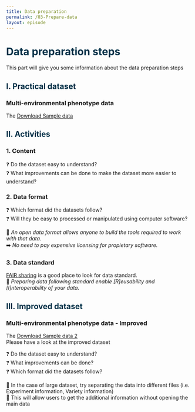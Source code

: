 ```yaml
---
title: Data preparation
permalink: /03-Prepare-data
layout: episode
---
```

#  <span style="color:#023047"> Data preparation steps </span>

This part will give you some information about the data preparation steps

## <span style="color:#023047"> **I. Practical dataset** </span>

### Multi-environmental phenotype data  

The <a href="files/My_Trial_data_2017to2019.xlsx"> Download Sample data</a>  

## <span style="color:#023047"> **II. Activities** </span>

### 1. Content

:question: Do the dataset easy to understand?  
:question: What improvements can be done to make the dataset more easier to understand?

### 2. Data format

:question: Which format did the datasets follow?  
:question: Will they be easy to processed or manipulated using computer software?

:bookmark_tabs: *An open data format allows anyone to build the tools required to work with that data.*  
:arrow_right: *No need to pay expensive licensing for propietary software.*  

### 3. Data standard

[FAIR sharing](https://fairsharing.org/) is a good place to look for data standard.  
:bookmark_tabs: *Preparing data following standard enable [R]eusability and [I]nteroperability of your data.*   


## <span style="color:#023047"> **III. Improved dataset** </span>

### Multi-environmental phenotype data - Improved

The <a href="files/PER_COR_ESP_Phenotype_2017.2019"> Download Sample data 2</a>  
Please have a look at the improved dataset

:question: Do the dataset easy to understand?    
:question: What improvements can be done?  
:question: Which format did the datasets follow?    

:bookmark_tabs: In the case of large dataset, try separating the data into different files (i.e. Experiment information, Variety information)  
:bookmark_tabs: This will allow users to get the additional information without opening the main data  
